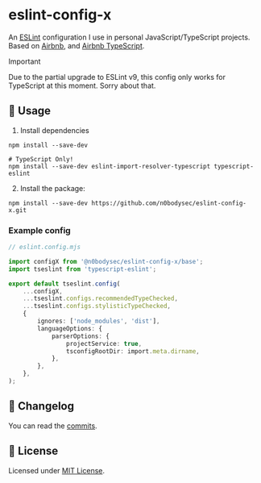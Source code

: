 # eslint-config-x

An [ESLint](https://eslint.org/) configuration I use in personal JavaScript/TypeScript projects.  
Based on [Airbnb](https://github.com/airbnb/javascript), and [Airbnb TypeScript](https://github.com/claabs/eslint-config-airbnb-typescript-x).

> [!IMPORTANT]
> Due to the partial upgrade to ESLint v9, this config only works for TypeScript at this moment. Sorry about that.

## 🚀 Usage

1. Install dependencies
```shell
npm install --save-dev

# TypeScript Only!
npm install --save-dev eslint-import-resolver-typescript typescript-eslint
```

2. Install the package:
```shell
npm install --save-dev https://github.com/n0bodysec/eslint-config-x.git
```

### Example config

```ts
// eslint.config.mjs

import configX from '@n0bodysec/eslint-config-x/base';
import tseslint from 'typescript-eslint';

export default tseslint.config(
	...configX,
	...tseslint.configs.recommendedTypeChecked,
	...tseslint.configs.stylisticTypeChecked,
	{
		ignores: ['node_modules', 'dist'],
		languageOptions: {
			parserOptions: {
				projectService: true,
				tsconfigRootDir: import.meta.dirname,
			},
		},
	},
);
```

## 📝 Changelog

You can read the [commits](../../commits).

## 📜 License

Licensed under [MIT License](LICENSE.md).
